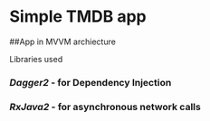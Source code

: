 # Simple TMDB app

##App in MVVM archiecture

Libraries used
### **_Dagger2_** - for Dependency Injection
### **_RxJava2_** - for asynchronous network calls
